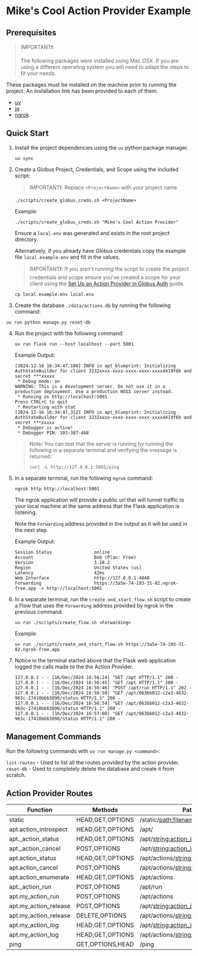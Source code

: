 # Mike's Cool Action Provider Example

## Prerequisites

> IMPORTANT❗:
>
> The following packages were installed using Mac OSX. If you are using a different
> operating system you will need to adapt the steps to fit your needs.

These packages must be installed on the machine prior to running the project.
An installation link has been provided to each of them.

* [uv][uv-install]
* [jq][jq-install]
* [ngrok][ngrok-install]

## Quick Start

1. Install the project dependencies using the `uv` python package manager.

   ```shell
   uv sync
   ```

2. Create a Globus Project, Credentials, and Scope using the included script:

   > IMPORTANT❗: Replace `<ProjectName>` with your project name.

   ```shell
   ./scripts/create_globus_creds.sh <ProjectName>
   ```

   Example:

   ```shell
   ./scripts/create_globus_creds.sh "Mike's Cool Action Provider"
   ```

   Ensure a `local.env` was generated and exists in the root project directory.

   Alternatively, if you already have Globus credentials copy the example file
   `local.example.env` and fill in the values.

   > IMPORTANT❗: If you aren't running the script to create the project credentials
     and scope ensure you've created a scope for your client using the
     [Set Up an Action Provider in Globus Auth][setting-up-auth] guide.

   ```shell
   cp local.example.env local.env
   ```

3. Create the database `./data/actions.db` by running the following command:

```shell
uv run python manage.py reset-db
```

4. Run the project with the following command:



   ```shell
   uv run flask run --host localhost --port 5001
   ```

   Example Output:
   ```shell
   [2024-12-16 16:34:47,108] INFO in apt_blueprint: Initializing AuthStateBuilder for client 3232xxxx-xxxx-xxxx-xxxx-xxxxd419f6b and secret ***xxxxx
    * Debug mode: on
   WARNING: This is a development server. Do not use it in a production deployment. Use a production WSGI server instead.
    * Running on http://localhost:5001
   Press CTRL+C to quit
    * Restarting with stat
   [2024-12-16 16:34:47,312] INFO in apt_blueprint: Initializing AuthStateBuilder for client 3232xxxx-xxxx-xxxx-xxxx-xxxxd419f6b and secret ***xxxxx
    * Debugger is active!
    * Debugger PIN: 103-387-468
   ```

    > Note: You can test that the server is running by running the following in a separate terminal and verifying the message is returned:
    >```
    >curl -L http://127.0.0.1:5001/ping
    >```

5. In a separate terminal, run the following `ngrok` command:

   ```shell
   ngrok http http://localhost:5001
   ```
   The ngrok application will provide a public url that will tunnel traffic
   to your local machine at the same address that the Flask application is listening.

   Note the `Forwarding` address provided in the output as it will be
   used in the next step.

   Example Output:

   ```
   Session Status                online
   Account                       Bob (Plan: Free)
   Version                       3.18.2
   Region                        United States (us)
   Latency                       42ms
   Web Interface                 http://127.0.0.1:4040
   Forwarding                    https://3a5e-74-193-31-82.ngrok-free.app -> http://localhost:5001
   ```


5. In a separate terminal, run the `create_and_start_flow.sh` script to create a Flow
   that uses the `Forwarding` address provided by ngrok in the previous command.

   ```shell
   uv run ./scripts/create_flow.sh <Forwarding>
   ```

   Example:
    ```shell
   uv run ./scripts/create_and_start_flow.sh https://3a5e-74-193-31-82.ngrok-free.app
   ```

6. Notice in the terminal started above that the Flask web application logged the calls
   made to the the Action Provider.

   ```shell
   127.0.0.1 - - [16/Dec/2024 16:56:24] "GET /apt HTTP/1.1" 200 -
   127.0.0.1 - - [16/Dec/2024 16:56:45] "GET /apt HTTP/1.1" 200 -
   127.0.0.1 - - [16/Dec/2024 16:56:46] "POST /apt/run HTTP/1.1" 202 -
   127.0.0.1 - - [16/Dec/2024 16:56:50] "GET /apt/063bb012-c2a3-4632-963c-17410b663090/status HTTP/1.1" 200 -
   127.0.0.1 - - [16/Dec/2024 16:56:54] "GET /apt/063bb012-c2a3-4632-963c-17410b663090/status HTTP/1.1" 200 -
   127.0.0.1 - - [16/Dec/2024 16:57:08] "GET /apt/063bb012-c2a3-4632-963c-17410b663090/status HTTP/1.1" 200 -
   ```

## Management Commands

Run the following commands with `uv run manage.py <command>`:

`list-routes` - Used to list all the routes provided by the action provider.
`reset-db` - Used to completely delete the database and create it from scratch.


## Action Provider Routes

| Function                | Methods          | Path                                             |
|-------------------------|------------------|--------------------------------------------------|
| static                  | HEAD,GET,OPTIONS | /static/<path:filename>                           |
| apt.action_introspect   | HEAD,GET,OPTIONS | /apt/                                            |
| apt._action_status      | HEAD,GET,OPTIONS | /apt/<string:action_id>/status                   |
| apt._action_cancel      | POST,OPTIONS     | /apt/<string:action_id>/cancel                   |
| apt.action_status       | HEAD,GET,OPTIONS | /apt/actions/<string:action_id>                  |
| apt.action_cancel       | POST,OPTIONS     | /apt/actions/<string:action_id>/cancel           |
| apt.action_enumerate    | HEAD,GET,OPTIONS | /apt/actions                                      |
| apt._action_run         | POST,OPTIONS     | /apt/run                                          |
| apt.my_action_run       | POST,OPTIONS     | /apt/actions                                      |
| apt.my_action_release   | POST,OPTIONS     | /apt/<string:action_id>/release                   |
| apt.my_action_release   | DELETE,OPTIONS   | /apt/actions/<string:action_id>                   |
| apt.my_action_log       | HEAD,GET,OPTIONS | /apt/<string:action_id>/log                       |
| apt.my_action_log       | HEAD,GET,OPTIONS | /apt/actions/<string:action_id>/log               |
| ping                    | GET,OPTIONS,HEAD | /ping


[uv-install]: https://github.com/astral-sh/uv?tab=readme-ov-file#installation
[jq-install]: https://jqlang.github.io/jq/download/
[globus-cli-install]: https://docs.globus.org/cli/
[ngrok-install]: https://download.ngrok.com/mac-os
[setting-up-auth]: https://action-provider-tools.readthedocs.io/en/latest/setting_up_auth.html
